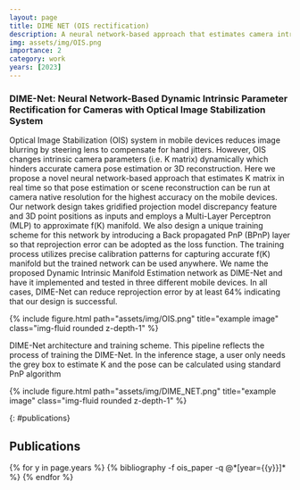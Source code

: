 ```yaml
---
layout: page
title: DIME NET (OIS rectification)
description: A neural network-based approach that estimates camera intrisic matrix in real time so that pose estimation or scene reconstruction can be run at camera native resolution for the highest accuracy on the mobile devices.
img: assets/img/OIS.png
importance: 2
category: work
years: [2023]
---
```


### DIME-Net: Neural Network-Based Dynamic Intrinsic Parameter Rectification for Cameras with Optical Image Stabilization System
Optical Image Stabilization (OIS) system in mobile devices reduces image blurring by steering lens to compensate for hand jitters. However, OIS changes intrinsic camera parameters (i.e. K matrix) dynamically which hinders accurate camera pose estimation or 3D reconstruction. Here we propose a novel neural network-based approach that estimates K matrix in real time so that pose estimation or scene reconstruction can be run at camera native resolution for the highest accuracy on the mobile devices.
Our network design takes gridified projection model discrepancy feature and 3D point positions as inputs and employs a Multi-Layer Perceptron (MLP) to approximate f(K) manifold. We also design a unique training scheme for this network by introducing a Back propagated PnP (BPnP) layer so that reprojection error can be adopted as the loss function. The training process utilizes precise calibration patterns for capturing accurate f(K) manifold but the trained network can be used anywhere. We name the proposed Dynamic Intrinsic Manifold Estimation network as DIME-Net and have it implemented and tested in three different mobile devices. In all cases, DIME-Net can reduce reprojection error by at least 64% indicating that our design is successful.

<div class="row">
    <div class="col-sm mt-3 mt-md-0">
        {% include figure.html path="assets/img/OIS.png" title="example image" class="img-fluid rounded z-depth-1" %}
    </div>
</div>


DIME-Net architecture and training scheme. This pipeline reflects the process of training the DIME-Net. In the inference stage, a user only needs the grey box to estimate K and the pose can be calculated using standard PnP algorithm
<div class="row">
    <div class="col-sm mt-3 mt-md-0">
        {% include figure.html path="assets/img/DIME_NET.png" title="example image" class="img-fluid rounded z-depth-1" %}
    </div>
</div>

{: #publications}
## __Publications__
<div class="publications">
{% for y in page.years %}
  {% bibliography -f ois_paper -q @*[year={{y}}]* %}
{% endfor %}
</div>